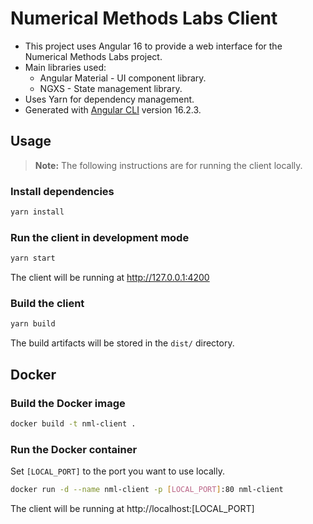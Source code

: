 # Numerical Methods Labs Client

- This project uses Angular 16 to provide a web interface for the Numerical Methods Labs project.
- Main libraries used:
  - Angular Material - UI component library.
  - NGXS - State management library.
- Uses Yarn for dependency management.
- Generated with [Angular CLI](https://github.com/angular/angular-cli) version 16.2.3.

## Usage

> **Note:** The following instructions are for running the client locally.


### Install dependencies

```bash
yarn install
```


### Run the client in development mode

```bash
yarn start
```

The client will be running at http://127.0.0.1:4200


### Build the client

```bash
yarn build
```

The build artifacts will be stored in the `dist/` directory.


## Docker

### Build the Docker image

```bash
docker build -t nml-client .
```

### Run the Docker container

Set `[LOCAL_PORT]` to the port you want to use locally.

```bash
docker run -d --name nml-client -p [LOCAL_PORT]:80 nml-client
```

The client will be running at http://localhost:[LOCAL_PORT]
